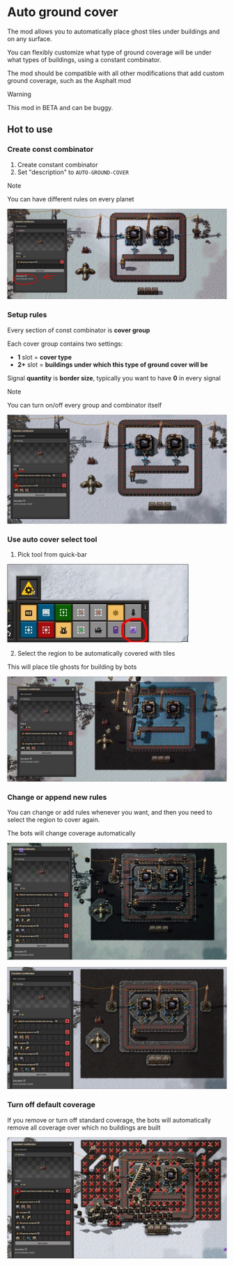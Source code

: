 # Auto ground cover

The mod allows you to automatically place ghost tiles under buildings and on any surface.

You can flexibly customize what type of ground coverage will be under what types of buildings, using a constant combinator.

The mod should be compatible with all other modifications that add custom ground coverage, such as the Asphalt mod

> [!WARNING]
> This mod in BETA and can be buggy.

## Hot to use

### Create const combinator

1. Create constant combinator
2. Set "description" to `AUTO-GROUND-COVER`

> [!NOTE]
> You can have different rules on every planet

![img](./example/1.jpg)

### Setup rules

Every section of const combinator is **cover group**

Each cover group contains two settings:

- **1** slot = **cover type**
- **2+** slot = **buildings under which this type of ground cover will be**

Signal **quantity** is **border size**, typically you want to have **0** in every signal

> [!NOTE]
> You can turn on/off every group and combinator itself

![img](./example/2.jpg)

### Use auto cover select tool

1. Pick tool from quick-bar

![img](./example/3.jpg)

2. Select the region to be automatically covered with tiles

This will place tile ghosts for building by bots

![img](./example/4.jpg)

### Change or append new rules

You can change or add rules whenever you want, and then you need to select the region to cover again. 

The bots will change coverage automatically

![img](./example/5.jpg)

![img](./example/6.jpg)

### Turn off default coverage

If you remove or turn off standard coverage, the bots will automatically remove all coverage over which no buildings are built

![img](./example/7.jpg)